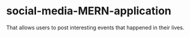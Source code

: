 # social-media-MERN-application
That allows users to post interesting events that happened in their lives.

